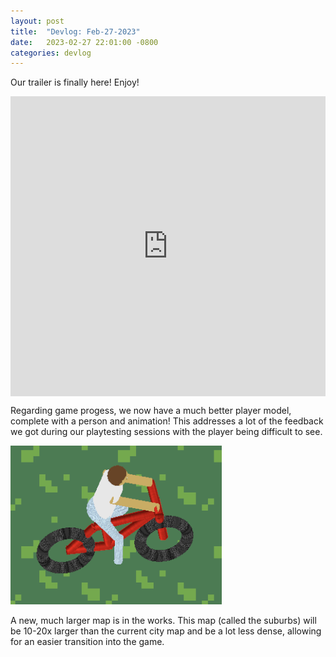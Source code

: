 ```yaml
---
layout: post
title:  "Devlog: Feb-27-2023"
date:   2023-02-27 22:01:00 -0800
categories: devlog
---
```


Our trailer is finally here!
Enjoy!

<div style="display: flex; align-items: center; justify-content: center;">
<iframe
  width="640"
  height="480"
  src="https://drive.google.com/file/d/1RBJwkVqUVdXvbuz-kHmJZm0w-wgx0_Ii/preview"
  frameborder="0"
  allowfullscreen>
</iframe>
</div>


Regarding game progess, we now have a much better player model, complete with a person and animation! 
This addresses a lot of the feedback we got during our playtesting sessions with the player being
difficult to see.

![Player Model](assets/img/Screen%20Shot%202023-03-11%20at%205.58.45%20PM.png)

A new, much larger map is in the works. This map (called the suburbs) will be 10-20x larger than the
current city map and be a lot less dense, allowing for an easier transition into the game. 
